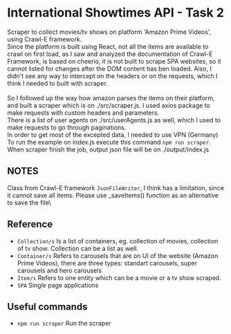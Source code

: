 # International Showtimes API - Task 2

Scraper to collect movies/tv shows on platform 'Amazon Prime Videos', using Crawl-E framework.\
Since the platform is built using React, not all the items are available to crawl on first load, as I saw and analyzed the documentation of Crawl-E Framework, is based on cheerio, it is not built to scrape SPA websites, so it cannot listed for changes after the DOM content has ben loaded. Also, I didn't see any way to intercept on the headers or on the requests, which I think I needed to built with scraper.\
\
So I followed up the way how amazon parses the items on their platform, and built a scraper which is on ./src/scraper.js. I used axios package to make requests with custom headers and parameters.\
There is a list of user agents on ./src/userAgents.js as well, which I used to make requests to go through paginations.\
In order to get most of the excepted data, I needed to use VPN (Germany)\
To run the example on index.js execute this command `npm run scraper`.\
When scraper finish the job, output json file will be on ./output/index.js

## NOTES
Class from Crawl-E framework `JsonFileWriter`, I think has a limitation, since it cannot save all items. Please use _saveItems() function as an alternative to save the file\


## Reference

* `Collection/s`   Is a list of containers, eg. collection of movies, collection of tv show. Collection can be a list as well.
* `Container/s`   Refers to carousels that are on UI of the website (Amazon Prime Videos), there are three types: standart carousels, super carousels and hero carousels
* `Item/s`   Refers to one entity which can be a movie or a tv show scraped.
* `SPA`   Single page applications


## Useful commands

* `npm run scraper`   Run the scraper